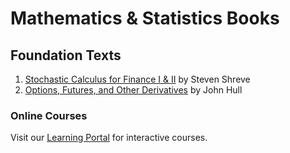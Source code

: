 # Mathematics & Statistics Books

## Foundation Texts
1. [Stochastic Calculus for Finance I & II](https://link.springer.com/book/10.1007/978-0-387-22527-2) by Steven Shreve
2. [Options, Futures, and Other Derivatives](https://www.pearson.com/en-us/subject-catalog/p/options-futures-and-other-derivatives/P200000006417) by John Hull


### Online Courses
Visit our [Learning Portal](https://quantlearning.com) for interactive courses.